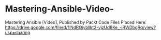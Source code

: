 # Mastering-Ansible-Video-
Mastering Ansible [Video], Published by Packt
Code Files Placed Here: https://drive.google.com/file/d/1lNdRQiybllkt2-vjzUd8Ke_-iRWDbgRq/view?usp=sharing
